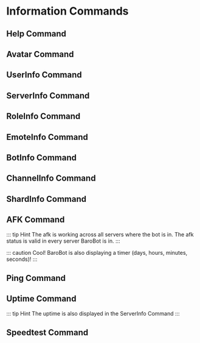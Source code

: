 # Information Commands

## Help Command

<CommandTable command="help"/>

## Avatar Command

<CommandTable command="avatar"/>

## UserInfo Command

<CommandTable command="userInfo"/>

## ServerInfo Command

<CommandTable command="serverInfo"/>

## RoleInfo Command

<CommandTable command="roleInfo"/>

## EmoteInfo Command

<CommandTable command="emoteInfo"/>

## BotInfo Command

<CommandTable command="botInfo"/>

## ChannelInfo Command

<CommandTable command="channelInfo"/>

## ShardInfo Command

<CommandTable command="shardInfo"/>

## AFK Command

<CommandTable command="afk"/>

::: tip Hint
The afk is working across all servers where the bot is in.
The afk status is valid in every server BaroBot is in.
:::

::: caution Cool!
BaroBot is also displaying a timer (days, hours, minutes, seconds)!
:::

## Ping Command

<CommandTable command="ping"/>

## Uptime Command

<CommandTable command="uptime"/>

::: tip Hint
The uptime is also displayed in the ServerInfo Command
:::

## Speedtest Command

<CommandTable command="speedtest"/>

